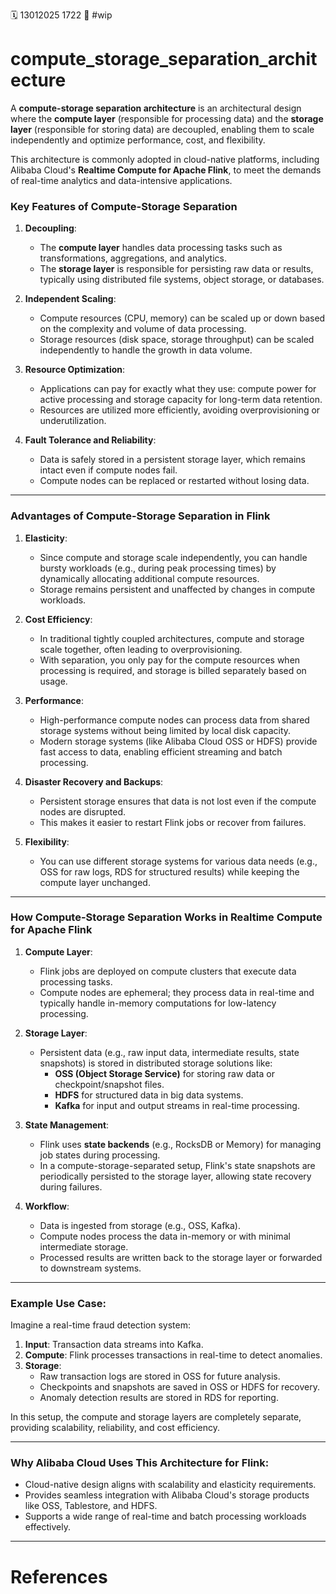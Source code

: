 🗓️ 13012025 1722
📎 #wip 

# compute_storage_separation_architecture

A **compute-storage separation architecture** is an architectural design where the **compute layer** (responsible for processing data) and the **storage layer** (responsible for storing data) are decoupled, enabling them to scale independently and optimize performance, cost, and flexibility.

This architecture is commonly adopted in cloud-native platforms, including Alibaba Cloud's **Realtime Compute for Apache Flink**, to meet the demands of real-time analytics and data-intensive applications.

### Key Features of Compute-Storage Separation

1. **Decoupling**:
    
    - The **compute layer** handles data processing tasks such as transformations, aggregations, and analytics.
    - The **storage layer** is responsible for persisting raw data or results, typically using distributed file systems, object storage, or databases.
2. **Independent Scaling**:
    
    - Compute resources (CPU, memory) can be scaled up or down based on the complexity and volume of data processing.
    - Storage resources (disk space, storage throughput) can be scaled independently to handle the growth in data volume.
3. **Resource Optimization**:
    
    - Applications can pay for exactly what they use: compute power for active processing and storage capacity for long-term data retention.
    - Resources are utilized more efficiently, avoiding overprovisioning or underutilization.
4. **Fault Tolerance and Reliability**:
    
    - Data is safely stored in a persistent storage layer, which remains intact even if compute nodes fail.
    - Compute nodes can be replaced or restarted without losing data.

---

### Advantages of Compute-Storage Separation in Flink

1. **Elasticity**:
    
    - Since compute and storage scale independently, you can handle bursty workloads (e.g., during peak processing times) by dynamically allocating additional compute resources.
    - Storage remains persistent and unaffected by changes in compute workloads.
2. **Cost Efficiency**:
    
    - In traditional tightly coupled architectures, compute and storage scale together, often leading to overprovisioning.
    - With separation, you only pay for the compute resources when processing is required, and storage is billed separately based on usage.
3. **Performance**:
    
    - High-performance compute nodes can process data from shared storage systems without being limited by local disk capacity.
    - Modern storage systems (like Alibaba Cloud OSS or HDFS) provide fast access to data, enabling efficient streaming and batch processing.
4. **Disaster Recovery and Backups**:
    
    - Persistent storage ensures that data is not lost even if the compute nodes are disrupted.
    - This makes it easier to restart Flink jobs or recover from failures.
5. **Flexibility**:
    
    - You can use different storage systems for various data needs (e.g., OSS for raw logs, RDS for structured results) while keeping the compute layer unchanged.

---

### How Compute-Storage Separation Works in Realtime Compute for Apache Flink

1. **Compute Layer**:
    
    - Flink jobs are deployed on compute clusters that execute data processing tasks.
    - Compute nodes are ephemeral; they process data in real-time and typically handle in-memory computations for low-latency processing.
2. **Storage Layer**:
    
    - Persistent data (e.g., raw input data, intermediate results, state snapshots) is stored in distributed storage solutions like:
        - **OSS (Object Storage Service)** for storing raw data or checkpoint/snapshot files.
        - **HDFS** for structured data in big data systems.
        - **Kafka** for input and output streams in real-time processing.
3. **State Management**:
    
    - Flink uses **state backends** (e.g., RocksDB or Memory) for managing job states during processing.
    - In a compute-storage-separated setup, Flink's state snapshots are periodically persisted to the storage layer, allowing state recovery during failures.
4. **Workflow**:
    
    - Data is ingested from storage (e.g., OSS, Kafka).
    - Compute nodes process the data in-memory or with minimal intermediate storage.
    - Processed results are written back to the storage layer or forwarded to downstream systems.

---

### Example Use Case:

Imagine a real-time fraud detection system:

1. **Input**: Transaction data streams into Kafka.
2. **Compute**: Flink processes transactions in real-time to detect anomalies.
3. **Storage**:
    - Raw transaction logs are stored in OSS for future analysis.
    - Checkpoints and snapshots are saved in OSS or HDFS for recovery.
    - Anomaly detection results are stored in RDS for reporting.

In this setup, the compute and storage layers are completely separate, providing scalability, reliability, and cost efficiency.

---

### Why Alibaba Cloud Uses This Architecture for Flink:

- Cloud-native design aligns with scalability and elasticity requirements.
- Provides seamless integration with Alibaba Cloud's storage products like OSS, Tablestore, and HDFS.
- Supports a wide range of real-time and batch processing workloads effectively.

---

# References
